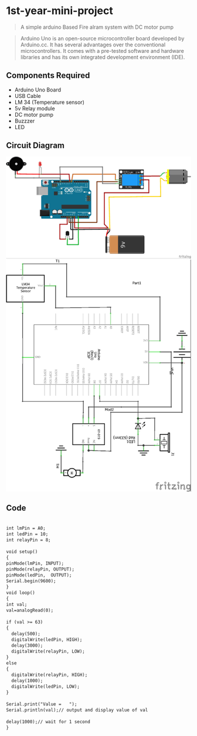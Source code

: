 # 1st-year-mini-project
> A simple arduino Based Fire alram system with DC motor pump

> Arduino Uno is an open-source microcontroller board developed by Arduino.cc. It has several advantages over the conventional microcontrollers. It comes with a pre-tested software and hardware libraries and has its own integrated development environment (IDE). 

## Components Required  
* Arduino Uno Board 
* USB Cable 
* LM 34 (Temperature sensor)
* 5v Relay module
* DC motor pump 
* Buzzzer
* LED

## Circuit Diagram

![img1](https://github.com/basheerbk/1st-year-mini-project/blob/main/project_bb.jpg)
![img2](https://github.com/basheerbk/1st-year-mini-project/blob/main/project_sche.jpg)

## Code

```

int lmPin = A0; 
int ledPin = 10;
int relayPin = 8;

void setup()
{
pinMode(lmPin, INPUT);
pinMode(relayPin, OUTPUT);
pinMode(ledPin,  OUTPUT);  
Serial.begin(9600);
}
void loop()
{
int val;
val=analogRead(0);

if (val >= 63)
{
  delay(500);
  digitalWrite(ledPin, HIGH);
  delay(3000); 
  digitalWrite(relayPin, LOW);
}
else
{  
  digitalWrite(relayPin, HIGH);
  delay(1000);
  digitalWrite(ledPin, LOW);
}

Serial.print("Value =   ");
Serial.println(val);// output and display value of val

delay(1000);// wait for 1 second
}

```
